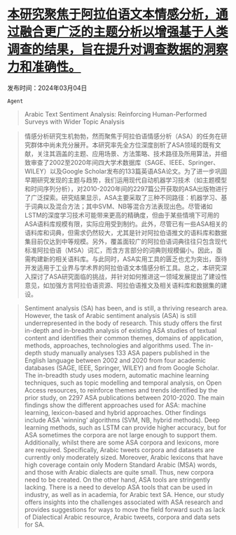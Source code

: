 # [本研究聚焦于阿拉伯语文本情感分析，通过融合更广泛的主题分析以增强基于人类调查的结果，旨在提升对调查数据的洞察力和准确性。](https://arxiv.org/abs/2403.01921)

发布时间：2024年03月04日

`Agent`

> Arabic Text Sentiment Analysis: Reinforcing Human-Performed Surveys with Wider Topic Analysis

> 情感分析研究生机勃勃，然而聚焦于阿拉伯语情感分析（ASA）的任务在研究群体中尚未充分展开。本研究率先全方位深度剖析了ASA领域的既有文献，关注其涵盖的主题、应用场景、方法策略、技术路径及所用算法，并细致审查了2002至2020年间四大学术数据库（SAGE、IEEE、Springer、WILEY）以及Google Scholar发布的133篇英语ASA论文。为了进一步巩固早期研究发现的主题与趋势，我们运用现代自动机器学习技术（如主题模型和时间序列分析），对2010-2020年间的2297篇公开获取的ASA出版物进行了广泛探索。研究结果显示，ASA主要采取了三种不同路径：机器学习、基于词典以及混合方法；其中SVM、NB等混合方法表现出色。尽管诸如LSTM的深度学习技术可能带来更高的精确度，但由于某些情境下可用的ASA语料库规模有限，实际应用受到制约。此外，尽管已有一些ASA相关的语料库和词典，但需求仍然较大，尤其是针对阿拉伯语推文的语料库和数据集目前仅达到中等规模。另外，覆盖面较广的阿拉伯语词典往往只包含现代标准阿拉伯语（MSA）词汇，而含方言部分的词典则规模偏小。因此，亟需构建新的相关语料库。与此同时，ASA实用工具的匮乏也尤为突出，亟待开发适用于工业界与学术界的阿拉伯语文本情感分析工具。总之，本研究深入探讨了ASA研究面临的挑战，并针对如何推进这一领域发展提出了建设性意见，如加强方言阿拉伯语资源、阿拉伯语推文及相关语料库和数据集的建设。

> Sentiment analysis (SA) has been, and is still, a thriving research area. However, the task of Arabic sentiment analysis (ASA) is still underrepresented in the body of research. This study offers the first in-depth and in-breadth analysis of existing ASA studies of textual content and identifies their common themes, domains of application, methods, approaches, technologies and algorithms used. The in-depth study manually analyses 133 ASA papers published in the English language between 2002 and 2020 from four academic databases (SAGE, IEEE, Springer, WILEY) and from Google Scholar. The in-breadth study uses modern, automatic machine learning techniques, such as topic modelling and temporal analysis, on Open Access resources, to reinforce themes and trends identified by the prior study, on 2297 ASA publications between 2010-2020. The main findings show the different approaches used for ASA: machine learning, lexicon-based and hybrid approaches. Other findings include ASA 'winning' algorithms (SVM, NB, hybrid methods). Deep learning methods, such as LSTM can provide higher accuracy, but for ASA sometimes the corpora are not large enough to support them. Additionally, whilst there are some ASA corpora and lexicons, more are required. Specifically, Arabic tweets corpora and datasets are currently only moderately sized. Moreover, Arabic lexicons that have high coverage contain only Modern Standard Arabic (MSA) words, and those with Arabic dialects are quite small. Thus, new corpora need to be created. On the other hand, ASA tools are stringently lacking. There is a need to develop ASA tools that can be used in industry, as well as in academia, for Arabic text SA. Hence, our study offers insights into the challenges associated with ASA research and provides suggestions for ways to move the field forward such as lack of Dialectical Arabic resource, Arabic tweets, corpora and data sets for SA.